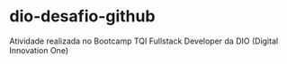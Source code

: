 # dio-desafio-github
Atividade realizada no Bootcamp TQI Fullstack Developer da DIO (Digital Innovation One)
